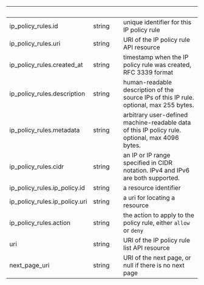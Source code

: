 
|&nbsp;|&nbsp;|&nbsp;|&nbsp;|
|---|---|---|---|
| ip_policy_rules.id | string | | unique identifier for this IP policy rule |
| ip_policy_rules.uri | string | | URI of the IP policy rule API resource |
| ip_policy_rules.created_at | string | | timestamp when the IP policy rule was created, RFC 3339 format |
| ip_policy_rules.description | string | | human-readable description of the source IPs of this IP rule. optional, max 255 bytes. |
| ip_policy_rules.metadata | string | | arbitrary user-defined machine-readable data of this IP policy rule. optional, max 4096 bytes. |
| ip_policy_rules.cidr | string | | an IP or IP range specified in CIDR notation. IPv4 and IPv6 are both supported. |
| ip_policy_rules.ip_policy.id | string | | a resource identifier |
| ip_policy_rules.ip_policy.uri | string | | a uri for locating a resource |
| ip_policy_rules.action | string | | the action to apply to the policy rule, either `allow` or `deny` |
| uri | string | | URI of the IP policy rule list API resource |
| next_page_uri | string | | URI of the next page, or null if there is no next page |